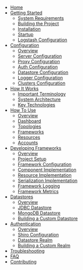 * [Home](Home)
* [Getting Started](Getting-Started)
  * [System Requirements](Getting-Started#system-requirements)
  * [Building the Project](Getting-Started#building-the-project)
  * [Installation](Getting-Started#installation)
  * [Startup](Getting-Started#startup)
  * [Logstash Configuration](Getting-Started#logstash-configuration-optional)
* [Configuration](Configuration)
  * [Overview](Configuration#overview)
  * [Server Configuration](Configuration#server-configuration)
  * [Proxy Configuration](Configuration#proxy-configuration)
  * [Auth Configuration](Configuration#auth-configuration)
  * [Datastore Configuration](Configuration#datastore-configuration)
  * [Logger Configuration](Configuration#logger-configuration)
  * [Clusters Configuration](Configuration#clusters-configuration)
* [How It Works](How-It-Works)
  * [Important Terminology](How-It-Works#important-terminology)
  * [System Architecture](How-It-Works#system-architecture)
  * [Key Technologies](How-It-Works#key-technologies)
* [How To Use](How-To-Use)
  * [Overview](How-To-Use#overview)
  * [Dashboard]()
  * [Topologies]()
  * [Frameworks]()
  * [Resources]()
  * [Accounts]()
* [Developing Frameworks](Developing-Frameworks)
  * [Overview](Developing-Frameworks#overview)
  * [Project Setup](Framework-Project-Setup)
  * [Framework Configuration](Framework-Configuration)
  * [Component Implementation](Component-Implementation)
  * [Resource Implementation](Resource-Implementation)
  * [Serialization Implementation](Serialization-Implementation)
  * [Framework Logging](Framework-Logging)
  * [Framework Metrics](Framework-Metrics)
* [Datastores](Datastores)
  * [Overview](Datastores#overview)
  * [JDBC Datastore](Datastores#jdbc-datastore-default)
  * [MongoDB Datastore](Datastores#mongodb-datastore)
  * [Building a Custom Datastore](Datastores#building-a-custom-datastore)
* [Authentication](Authentication)
  * [Overview](Authentication#overview)
  * [Shiro Configuration](Authentication#shiro-configuration)
  * [Datastore Realm](Authentication#datastore-realm)
  * [Building a Custom Realm](Authentication#building-a-custom-realm)
* [Troubleshooting](Troubleshooting)
* [FAQ](FAQ)
* [Contributing](Contributing)
